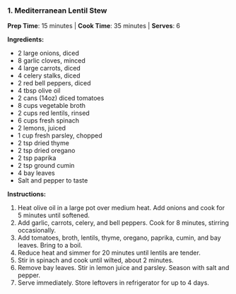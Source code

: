 ### 1. Mediterranean Lentil Stew
**Prep Time**: 15 minutes | **Cook Time**: 35 minutes | **Serves**: 6

**Ingredients:**
- 2 large onions, diced
- 8 garlic cloves, minced
- 4 large carrots, diced
- 4 celery stalks, diced
- 2 red bell peppers, diced
- 4 tbsp olive oil
- 2 cans (14oz) diced tomatoes
- 8 cups vegetable broth
- 2 cups red lentils, rinsed
- 6 cups fresh spinach
- 2 lemons, juiced
- 1 cup fresh parsley, chopped
- 2 tsp dried thyme
- 2 tsp dried oregano
- 2 tsp paprika
- 2 tsp ground cumin
- 4 bay leaves
- Salt and pepper to taste

**Instructions:**
1. Heat olive oil in a large pot over medium heat. Add onions and cook for 5 minutes until softened.
2. Add garlic, carrots, celery, and bell peppers. Cook for 8 minutes, stirring occasionally.
3. Add tomatoes, broth, lentils, thyme, oregano, paprika, cumin, and bay leaves. Bring to a boil.
4. Reduce heat and simmer for 20 minutes until lentils are tender.
5. Stir in spinach and cook until wilted, about 2 minutes.
6. Remove bay leaves. Stir in lemon juice and parsley. Season with salt and pepper.
7. Serve immediately. Store leftovers in refrigerator for up to 4 days.

